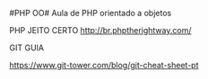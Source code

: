 #PHP  OO#
Aula de PHP orientado a objetos



PHP JEITO CERTO
http://br.phptherightway.com/


GIT GUIA

https://www.git-tower.com/blog/git-cheat-sheet-pt
